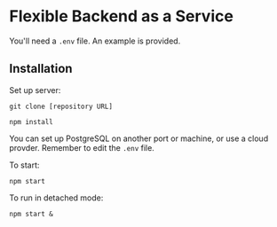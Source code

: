 # Flexible Backend as a Service

You'll need a `.env` file. An example is provided.

## Installation

Set up server:

`git clone [repository URL]`

`npm install`

You can set up PostgreSQL on another port or machine, or use a cloud provder. Remember to edit the `.env` file.

To start:

`npm start`

To run in detached mode:

`npm start &`

